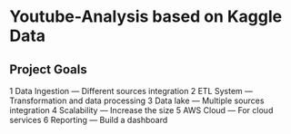 # Youtube-Analysis based on Kaggle Data
<h2>Project Goals</h2>
<p>
  1 Data Ingestion — Different sources integration
	2	ETL System — Transformation and data processing
	3	Data lake — Multiple sources integration
	4	Scalability — Increase the size 
	5	AWS Cloud — For cloud services
	6	Reporting — Build a dashboard </p>
